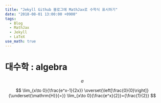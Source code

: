 ```yaml
---
title: "Jekyll Github 블로그에 MathJax로 수학식 표시하기"
date: "2018-08-01 13:00:00 +0900"
tags:
  - Blog
  - MathJax
  - Jekyll
  - LaTeX
use_math: true
---
```

# 대수학 : algebra

$$
a
$$

$$
\lim_{x\to 0}{\frac{e^x-1}{2x}}
\overset{\left[\frac{0}{0}\right]}{\underset{\mathrm{H}}{=}}
\lim_{x\to 0}{\frac{e^x}{2}}={\frac{1}{2}}
$$
